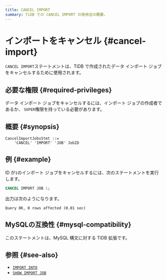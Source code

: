 ```yaml
---
title: CANCEL IMPORT
summary: TiDB での CANCEL IMPORT の使用法の概要。
---
```


# インポートをキャンセル {#cancel-import}

`CANCEL IMPORT`ステートメントは、TiDB で作成されたデータ インポート ジョブをキャンセルするために使用されます。

## 必要な権限 {#required-privileges}

データ インポート ジョブをキャンセルするには、インポート ジョブの作成者であるか、 `SUPER`権限を持っている必要があります。

## 概要 {#synopsis}

```ebnf+diagram
CancelImportJobsStmt ::=
    'CANCEL' 'IMPORT' 'JOB' JobID
```

## 例 {#example}

ID が`1`のインポート ジョブをキャンセルするには、次のステートメントを実行します。

```sql
CANCEL IMPORT JOB 1;
```

出力は次のようになります。

    Query OK, 0 rows affected (0.01 sec)

## MySQLの互換性 {#mysql-compatibility}

このステートメントは、MySQL 構文に対する TiDB 拡張です。

## 参照 {#see-also}

-   [`IMPORT INTO`](/sql-statements/sql-statement-import-into.md)
-   [`SHOW IMPORT JOB`](/sql-statements/sql-statement-show-import-job.md)
